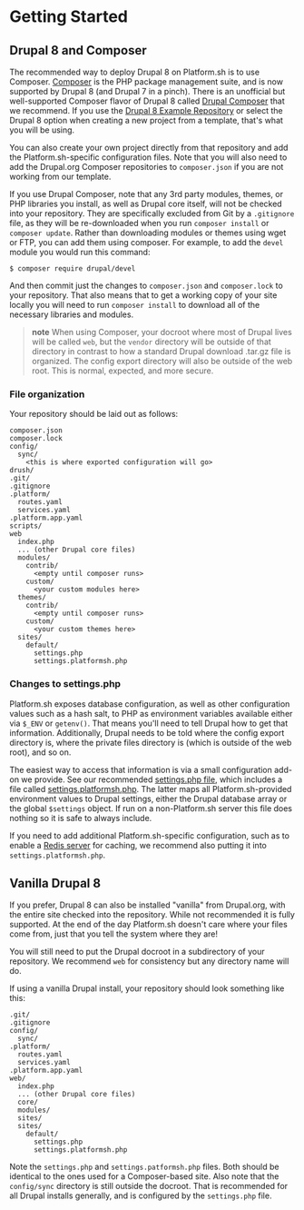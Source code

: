 # Getting Started

## Drupal 8 and Composer

The recommended way to deploy Drupal 8 on Platform.sh is to use Composer. [Composer](https://getcomposer.org/) is the PHP package management suite, and is now supported by Drupal 8 (and Drupal 7 in a pinch). There is an unofficial but well-supported Composer flavor of Drupal 8 called [Drupal Composer](https://github.com/drupal-composer/drupal-project) that we recommend.  If you use the [Drupal 8 Example Repository](https://github.com/platformsh/platformsh-example-drupal8/) or select the Drupal 8 option when creating a new project from a template, that's what you will be using.

You can also create your own project directly from that repository and add the Platform.sh-specific configuration files.  Note that you will also need to add the Drupal.org Composer repositories to `composer.json` if you are not working from our template.

If you use Drupal Composer, note that any 3rd party modules, themes, or PHP libraries you install, as well as Drupal core itself, will not be checked into your repository.  They are specifically excluded from Git by a `.gitignore` file, as they will be re-downloaded when you run `composer install` or `composer update`.  Rather than downloading modules or themes using wget or FTP, you can add them using composer.  For example, to add the `devel` module you would run this command:

```
$ composer require drupal/devel
```

And then commit just the changes to `composer.json` and `composer.lock` to your repository.  That also means that to get a working copy of your site locally you will need to run `composer install` to download all of the necessary libraries and modules.

> **note**
> When using Composer, your docroot where most of Drupal lives will be called `web`, but the `vendor` directory will be outside of that directory in contrast to how a standard Drupal download .tar.gz file is organized.  The config export directory will also be outside of the web root.  This is normal, expected, and more secure.

### File organization

Your repository should be laid out as follows:

```
composer.json
composer.lock
config/
  sync/
    <this is where exported configuration will go> 
drush/
.git/
.gitignore
.platform/
  routes.yaml
  services.yaml
.platform.app.yaml
scripts/
web
  index.php
  ... (other Drupal core files)
  modules/
    contrib/
      <empty until composer runs>
    custom/
      <your custom modules here>
  themes/
    contrib/
      <empty until composer runs>
    custom/
      <your custom themes here>
  sites/
    default/
      settings.php
      settings.platformsh.php
```

### Changes to settings.php

Platform.sh exposes database configuration, as well as other configuration values such as a hash salt, to PHP as environment variables available either via `$_ENV` or `getenv()`.  That means you'll need to tell Drupal how to get that information.  Additionally, Drupal needs to be told where the config export directory is, where the private files directory is (which is outside of the web root), and so on.

The easiest way to access that information is via a small configuration add-on we provide.  See our recommended [settings.php file](https://github.com/platformsh/platformsh-example-drupal8/blob/master/web/sites/default/settings.php), which includes a file called [settings.platformsh.php](https://github.com/platformsh/platformsh-example-drupal8/blob/master/web/sites/default/settings.platformsh.php).  The latter maps all Platform.sh-provided environment values to Drupal settings, either the Drupal database array or the global `$settings` object.  If run on a non-Platform.sh server this file does nothing so it is safe to always include.

If you need to add additional Platform.sh-specific configuration, such as to enable a [Redis server](redis.md) for caching, we recommend also putting it into `settings.platformsh.php`.


## Vanilla Drupal 8

If you prefer, Drupal 8 can also be installed "vanilla" from Drupal.org, with the entire site checked into the repository. While not recommended it is fully supported.  At the end of the day Platform.sh doesn't care where your files come from, just that you tell the system where they are!

You will still need to put the Drupal docroot in a subdirectory of your repository.  We recommend `web` for consistency but any directory name will do.

If using a vanilla Drupal install, your repository should look something like this:

```
.git/
.gitignore
config/
  sync/
.platform/
  routes.yaml
  services.yaml
.platform.app.yaml
web/
  index.php
  ... (other Drupal core files)
  core/
  modules/
  sites/
  sites/
    default/
      settings.php
      settings.platformsh.php
```

Note the `settings.php` and `settings.patformsh.php` files.  Both should be identical to the ones used for a Composer-based site.  Also note that the `config/sync` directory is still outside the docroot.  That is recommended for all Drupal installs generally, and is configured by the `settings.php` file.
